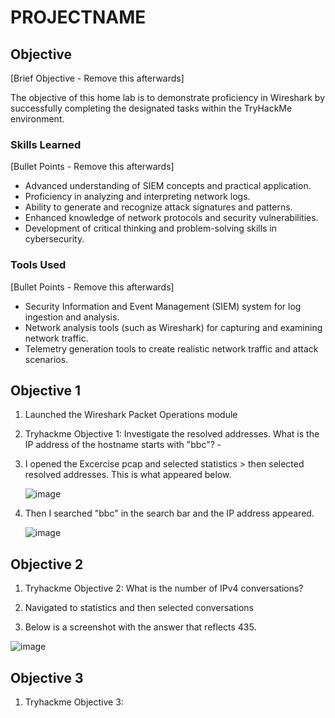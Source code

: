 # PROJECTNAME

## Objective
[Brief Objective - Remove this afterwards]

The objective of this home lab is to demonstrate proficiency in Wireshark by successfully completing the designated tasks within the TryHackMe environment.

### Skills Learned
[Bullet Points - Remove this afterwards]

- Advanced understanding of SIEM concepts and practical application.
- Proficiency in analyzing and interpreting network logs.
- Ability to generate and recognize attack signatures and patterns.
- Enhanced knowledge of network protocols and security vulnerabilities.
- Development of critical thinking and problem-solving skills in cybersecurity.

### Tools Used
[Bullet Points - Remove this afterwards]

- Security Information and Event Management (SIEM) system for log ingestion and analysis.
- Network analysis tools (such as Wireshark) for capturing and examining network traffic.
- Telemetry generation tools to create realistic network traffic and attack scenarios.

## Objective 1
1. Launched the Wireshark Packet Operations module

2. Tryhackme Objective 1: Investigate the resolved addresses. What is the IP address of the hostname starts with "bbc"? -

3. I opened the Excercise pcap and selected statistics > then selected resolved addresses. This is what appeared below.

   ![image](https://github.com/user-attachments/assets/fa5e494e-c161-4b52-af4c-f82ea2f59b79)

4. Then I searched "bbc" in the search bar and the IP address appeared.

   ![image](https://github.com/user-attachments/assets/bc0f6f3e-067f-4d33-b733-f1cd778739fc)

## Objective 2

1. Tryhackme Objective 2: What is the number of IPv4 conversations?

2. Navigated to statistics and then selected conversations

3. Below is a screenshot with the answer that reflects 435.

![image](https://github.com/user-attachments/assets/61b15b22-a399-48d8-aa0d-795ec9cdc1b8)

## Objective 3

1. Tryhackme Objective 3:


   



